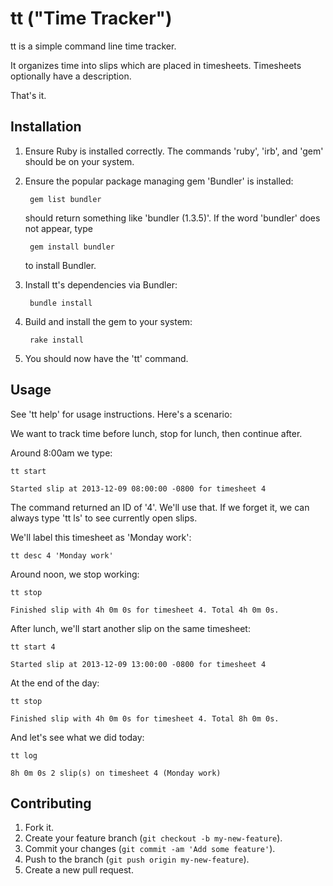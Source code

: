 # tt ("Time Tracker")

tt is a simple command line time tracker.

It organizes time into slips which are placed in timesheets. Timesheets
optionally have a description.

That's it.

## Installation

1. Ensure Ruby is installed correctly. The commands 'ruby', 'irb', and 'gem' should be on your system.
2. Ensure the popular package managing gem 'Bundler' is installed:

        gem list bundler

   should return something like 'bundler (1.3.5)'. If the word 'bundler' does not appear, type

        gem install bundler

   to install Bundler.

3. Install tt's dependencies via Bundler:

        bundle install

4. Build and install the gem to your system:

        rake install

5. You should now have the 'tt' command.

## Usage

See 'tt help' for usage instructions. Here's a scenario:

We want to track time before lunch, stop for lunch, then continue after.

Around 8:00am we type:

    tt start
    
    Started slip at 2013-12-09 08:00:00 -0800 for timesheet 4

The command returned an ID of '4'. We'll use that. If we forget it, we can always type 'tt ls' to see
currently open slips.

We'll label this timesheet as 'Monday work':

    tt desc 4 'Monday work'

Around noon, we stop working:

    tt stop
    
    Finished slip with 4h 0m 0s for timesheet 4. Total 4h 0m 0s.

After lunch, we'll start another slip on the same timesheet:

    tt start 4
    
    Started slip at 2013-12-09 13:00:00 -0800 for timesheet 4

At the end of the day:

    tt stop
    
    Finished slip with 4h 0m 0s for timesheet 4. Total 8h 0m 0s.

And let's see what we did today:

    tt log
    
    8h 0m 0s 2 slip(s) on timesheet 4 (Monday work)

## Contributing

1. Fork it.
2. Create your feature branch (`git checkout -b my-new-feature`).
3. Commit your changes (`git commit -am 'Add some feature'`).
4. Push to the branch (`git push origin my-new-feature`).
5. Create a new pull request.
